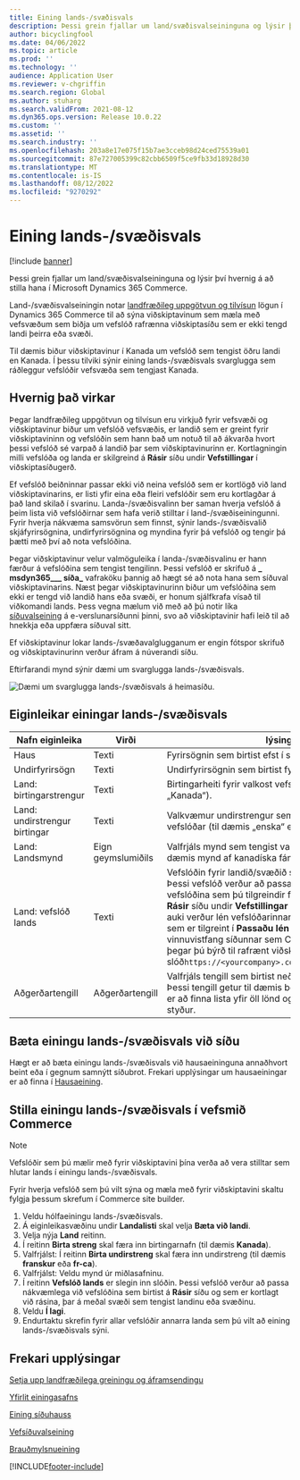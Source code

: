 ```yaml
---
title: Eining lands-/svæðisvals
description: Þessi grein fjallar um land/svæðisvalseininguna og lýsir því hvernig á að stilla hana í Microsoft Dynamics 365 Commerce.
author: bicyclingfool
ms.date: 04/06/2022
ms.topic: article
ms.prod: ''
ms.technology: ''
audience: Application User
ms.reviewer: v-chgriffin
ms.search.region: Global
ms.author: stuharg
ms.search.validFrom: 2021-08-12
ms.dyn365.ops.version: Release 10.0.22
ms.custom: ''
ms.assetid: ''
ms.search.industry: ''
ms.openlocfilehash: 203a8e17e075f15b7ae3cceb98d24ced75539a01
ms.sourcegitcommit: 87e727005399c82cbb6509f5ce9fb33d18928d30
ms.translationtype: MT
ms.contentlocale: is-IS
ms.lasthandoff: 08/12/2022
ms.locfileid: "9270292"
---
```

# <a name="countryregion-picker-module"></a>Eining lands-/svæðisvals

[!include [banner](includes/banner.md)]

Þessi grein fjallar um land/svæðisvalseininguna og lýsir því hvernig á að stilla hana í Microsoft Dynamics 365 Commerce.

Land-/svæðisvalseiningin notar [landfræðileg uppgötvun og tilvísun](geo-detection-redirection.md) lögun í Dynamics 365 Commerce til að sýna viðskiptavinum sem mæla með vefsvæðum sem biðja um vefslóð rafrænna viðskiptasíðu sem er ekki tengd landi þeirra eða svæði.

Til dæmis biður viðskiptavinur í Kanada um vefslóð sem tengist öðru landi en Kanada. Í þessu tilviki sýnir eining lands-/svæðisvals svarglugga sem ráðleggur vefslóðir vefsvæða sem tengjast Kanada. 

## <a name="how-it-works"></a>Hvernig það virkar

Þegar landfræðileg uppgötvun og tilvísun eru virkjuð fyrir vefsvæði og viðskiptavinur biður um vefslóð vefsvæðis, er landið sem er greint fyrir viðskiptavininn og vefslóðin sem hann bað um notuð til að ákvarða hvort þessi vefslóð sé varpað á landið þar sem viðskiptavinurinn er. Kortlagningin milli vefslóða og landa er skilgreind á **Rásir** síðu undir **Vefstillingar** í viðskiptasíðugerð. 

Ef vefslóð beiðninnar passar ekki við neina vefslóð sem er kortlögð við land viðskiptavinarins, er listi yfir eina eða fleiri vefslóðir sem eru kortlagðar á það land skilað í svarinu. Landa-/svæðisvalinn ber saman hverja vefslóð á þeim lista við vefslóðirnar sem hafa verið stilltar í land-/svæðiseiningunni. Fyrir hverja nákvæma samsvörun sem finnst, sýnir lands-/svæðisvalið skjáfyrirsögnina, undirfyrirsögnina og myndina fyrir þá vefslóð og tengir þá þætti með því að nota vefslóðina.

Þegar viðskiptavinur velur valmöguleika í landa-/svæðisvalinu er hann færður á vefslóðina sem tengist tengilinn. Þessi vefslóð er skrifuð á **\_ msdyn365\_\_\_ síða\_** vafraköku þannig að hægt sé að nota hana sem síðuval viðskiptavinarins. Næst þegar viðskiptavinurinn biður um vefslóðina sem ekki er tengd við landið hans eða svæði, er honum sjálfkrafa vísað til viðkomandi lands. Þess vegna mælum við með að þú notir líka [síðuvalseining](site-selector.md) á e-verslunarsíðunni þinni, svo að viðskiptavinir hafi leið til að hnekkja eða uppfæra síðuval sitt. 

Ef viðskiptavinur lokar lands-/svæðavalglugganum er engin fótspor skrifuð og viðskiptavinurinn verður áfram á núverandi síðu. 

Eftirfarandi mynd sýnir dæmi um svarglugga lands-/svæðisvals.

![Dæmi um svarglugga lands-/svæðisvals á heimasíðu.](./media/Geo_country-region-module-insitu.png)

## <a name="countryregion-picker-module-properties"></a>Eiginleikar einingar lands-/svæðisvals

| Nafn eiginleika              | Virði       | lýsing                                                  |
| -------------------------- | ----------- | ------------------------------------------------------------ |
| Haus                    | Texti        | Fyrirsögnin sem birtist efst í svarglugganum.       |
| Undirfyrirsögn                 | Texti        | Undirfyrirsögnin sem birtist fyrir neðan fyrirsögnina.               |
| Land: birtingarstrengur    | Texti        | Birtingarheiti fyrir valkost vefslóðar (til dæmis „Kanada“).   |
| Land: undirstrengur birtingar | Texti        | Valkvæmur undirstrengur sem birtist fyrir valkost vefslóðar (til dæmis „enska“ eða „franska“). |
| Land: Landsmynd     | Eign geymslumiðils | Valfrjáls mynd sem tengist valkosti vefslóðar (til dæmis mynd af kanadíska fánanum). |
| Land: vefslóð lands       | Texti        | Vefslóðin fyrir landið/svæðið sem verið er að stilla. Þessi vefslóð verður að passa nákvæmlega við vefslóðina sem þú tilgreindir fyrir þetta land/svæði á **Rásir** síðu undir **Vefstillingar** í viðskiptasíðugerð. Að auki verður lén vefslóðarinnar að vera sérsniðna lénið sem er tilgreint í **Passaðu lén** sviði á **Rásir** síðu, ekki vinnuvistfang síðunnar sem Commerce gefur upp þegar þú býrð til rafrænt viðskiptaumhverfi (td slóð`https://<yourcompany>.commerce.dynamics.com/`). |
| Aðgerðartengill                | Aðgerðartengill | Valfrjáls tengill sem birtist neðst í svarglugganum. Þessi tengill getur til dæmis bent á innri síðu þar sem er að finna lista yfir öll lönd og svæði sem vefsvæðið styður. |

## <a name="add-a-countryregion-picker-module-to-a-page"></a>Bæta einingu lands-/svæðisvals við síðu

Hægt er að bæta einingu lands-/svæðisvals við hausaeininguna annaðhvort beint eða í gegnum samnýtt síðubrot. Frekari upplýsingar um hausaeiningar er að finna í [Hausaeining](author-header-module.md).

## <a name="configure-the-countryregion-picker-module-in-commerce-site-builder"></a>Stilla einingu lands-/svæðisvals í vefsmið Commerce

> [!NOTE]
> Vefslóðir sem þú mælir með fyrir viðskiptavini þína verða að vera stilltar sem hlutar lands í einingu lands-/svæðisvals.

Fyrir hverja vefslóð sem þú vilt sýna og mæla með fyrir viðskiptavini skaltu fylgja þessum skrefum í Commerce site builder.

1. Veldu hólfaeiningu lands-/svæðisvals.
1. Á eiginleikasvæðinu undir **Landalisti** skal velja **Bæta við landi**.
1. Velja nýja **Land** reitinn.
1. Í reitinn **Birta streng** skal færa inn birtingarnafn (til dæmis **Kanada**).
1. Valfrjálst: Í reitinn **Birta undirstreng** skal færa inn undirstreng (til dæmis **franskur** eða **fr-ca**).
1. Valfrjálst: Veldu mynd úr miðlasafninu.
1. Í reitinn **Vefslóð lands** er slegin inn slóðin. Þessi vefslóð verður að passa nákvæmlega við vefslóðina sem birtist á **Rásir** síðu og sem er kortlagt við rásina, þar á meðal svæði sem tengist landinu eða svæðinu. 
1. Veldu **Í lagi**.
1. Endurtaktu skrefin fyrir allar vefslóðir annarra landa sem þú vilt að eining lands-/svæðisvals sýni.

## <a name="additional-resources"></a>Frekari upplýsingar

[Setja upp landfræðilega greiningu og áframsendingu](geo-detection-redirection.md)

[Yfirlit einingasafns](starter-kit-overview.md)

[Eining síðuhauss](author-header-module.md)

[Vefsíðuvalseining](site-selector.md)

[Brauðmylsnueining](add-breadcrumb.md)

[!INCLUDE[footer-include](../includes/footer-banner.md)]
